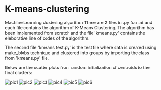 # K-means-clustering
Machine Learning clustering algorithm
There are 2 files in .py format and each file contains the algorithm of K-Means Clustering. The algorithm has been implemented from scratch and the file 'kmeans.py' contains
the eleborative line of codes of the algorithm.

The second file 'kmeans test.py' is the test file where data is created using make_blobs technique and clustered into groups by importing the class from 'kmeans.py' file.

Below are the scatter plots from random initialization of centroids to the final clusters:

![pic1](https://user-images.githubusercontent.com/62296944/95012045-fc9a7d00-0652-11eb-877d-5c85af9890f1.png)
![pic2](https://user-images.githubusercontent.com/62296944/95012075-205dc300-0653-11eb-91ed-38949ee72501.png)
![pic3](https://user-images.githubusercontent.com/62296944/95012076-218ef000-0653-11eb-950e-27024772b82a.png)
![pic4](https://user-images.githubusercontent.com/62296944/95012077-22c01d00-0653-11eb-8766-e6800320c1a3.png)
![pic5](https://user-images.githubusercontent.com/62296944/95012078-23f14a00-0653-11eb-8c42-3d8a6c9a4a2c.png)
![pic6](https://user-images.githubusercontent.com/62296944/95012080-25227700-0653-11eb-870c-c206630e8eb3.png)

